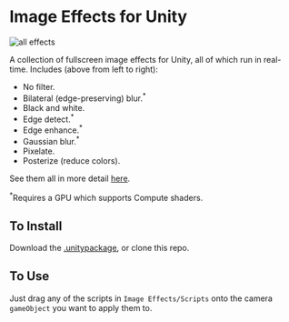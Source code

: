 # Image Effects for Unity

![all effects](https://imgur.com/DxGTbdR.png)

A collection of fullscreen image effects for Unity, all of which run in real-time. Includes (above from left to right):

- No filter.
- Bilateral (edge-preserving) blur.<sup>*</sup>
- Black and white.
- Edge detect.<sup>*</sup>
- Edge enhance.<sup>*</sup>
- Gaussian blur.<sup>*</sup>
- Pixelate.
- Posterize (reduce colors).

See them all in more detail [here](https://imgur.com/a/5oBfosa).

<sup>*</sup>Requires a GPU which supports Compute shaders.



## To Install

Download the [.unitypackage](/releases/download/1.0/image_effects_1.0.unitypackage), or clone this repo.



## To Use

Just drag any of the scripts in `Image Effects/Scripts` onto the camera `gameObject` you want to apply them to.
